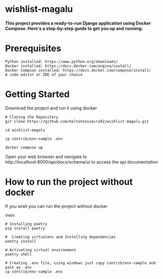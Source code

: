 # wishlist-magalu

#### This project provides a ready-to-run Django application using Docker Compose. Here's a step-by-step guide to get you up and running:
 
# Prerequisites
    
    Python installed: https://www.python.org/downloads/
    Docker installed: https://docs.docker.com/engine/install/
    Docker Compose installed: https://docs.docker.com/compose/install/
    A code editor or IDE of your choice


# Getting Started 
Download the project and run it using docker
    
    # Cloning the Repository
    git clone https://github.com/heltonteixeira92/wishlist-magalu.git
    
    cd wishlist-magalu
    
    cp contrib/env-sample .env
    
    docker compose up 


Open your web browser and navigate to http://localhost:8000/api/docs/schema/ui to access the api documentation

# How to run the project without docker
If you wish you can run the project without docker

  <sub>steps: </sub>
    
    # Installing poetry
    pip install poetry
    
    #  Creating virtualenv and Installing dependencies 
    poetry install
    
    # Activating virtual environment
    poetry shell
    
    # Creating .env file, using windows just copy contrib/env-sample and past as .env
    cp contrib/env-sample .env


